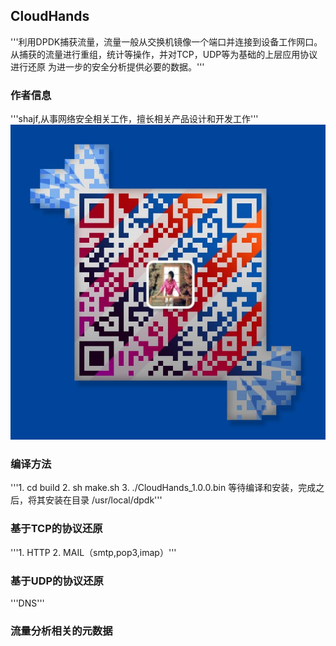## CloudHands
'''利用DPDK捕获流量，流量一般从交换机镜像一个端口并连接到设备工作网口。从捕获的流量进行重组，统计等操作，并对TCP，UDP等为基础的上层应用协议进行还原
为进一步的安全分析提供必要的数据。'''

### 作者信息
'''shajf,从事网络安全相关工作，擅长相关产品设计和开发工作'''
![微信二维码](image/wxin.png)

### 编译方法
'''1. cd build
2. sh make.sh
3. ./CloudHands_1.0.0.bin
等待编译和安装，完成之后，将其安装在目录 /usr/local/dpdk'''

### 基于TCP的协议还原
'''1. HTTP
2. MAIL（smtp,pop3,imap）'''

### 基于UDP的协议还原
'''DNS'''

### 流量分析相关的元数据


